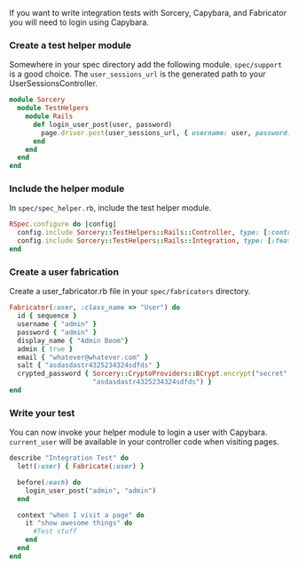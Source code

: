 If you want to write integration tests with Sorcery, Capybara, and Fabricator you will need to login using Capybara.

### Create a test helper module 

Somewhere in your spec directory add the following module. `spec/support` is a good choice. The `user_sessions_url` is the generated path to your UserSessionsController.

```ruby
module Sorcery
  module TestHelpers
    module Rails
      def login_user_post(user, password)
        page.driver.post(user_sessions_url, { username: user, password: password}) 
      end
    end
  end
end
```

### Include the helper module

In `spec/spec_helper.rb`, include the test helper module.

```ruby
RSpec.configure do |config|
  config.include Sorcery::TestHelpers::Rails::Controller, type: [:controller]
  config.include Sorcery::TestHelpers::Rails::Integration, type: [:feature]
end
```
### Create a user fabrication

Create a user_fabricator.rb file in your `spec/fabricators` directory.

```ruby
Fabricator(:user, :class_name => "User") do
  id { sequence }
  username { "admin" }
  password { "admin" }
  display_name { "Admin Boom"}
  admin { true }
  email { "whatever@whatever.com" }
  salt { "asdasdastr4325234324sdfds" }
  crypted_password { Sorcery::CryptoProviders::BCrypt.encrypt("secret", 
                     "asdasdastr4325234324sdfds") }
end
```

### Write your test

You can now invoke your helper module to login a user with Capybara. `current_user` will be available in your controller code when visiting pages.

```ruby
describe "Integration Test" do
  let!(:user) { Fabricate(:user) }

  before(:each) do
    login_user_post("admin", "admin")
  end

  context "when I visit a page" do
    it "show awesome things" do
      #Test stuff
    end
  end
end
```